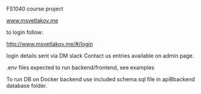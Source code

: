 FS1040 course project

www.msvetlakov.me

to login follow:

http://www.msvetlakov.me/#/login

login details sent via DM slack
Contact us entries available on admin page.

.env files expected to run backend/frontend, see examples

To run DB on Docker backend use included schema.sql file in apiBbackend database folder.
